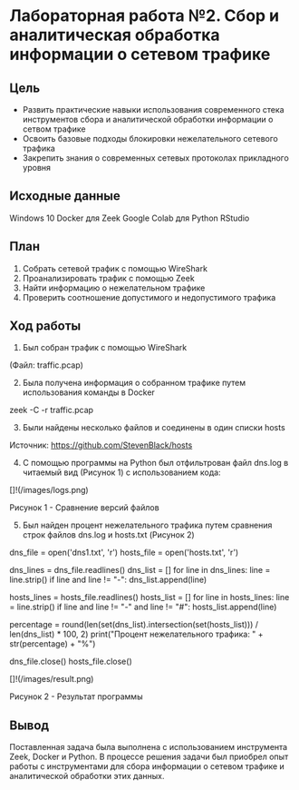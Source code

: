 # Лабораторная работа №2. Сбор и аналитическая обработка информации о сетевом трафике

## Цель

- Развить практические навыки использования современного стека инструментов сбора и аналитической обработки информации о сетвом трафике
- Освоить базовые подходы блокировки нежелательного сетевого трафика
- Закрепить знания о современных сетевых протоколах прикладного уровня

## Исходные данные

Windows 10
Docker для Zeek
Google Colab для Python
RStudio

## План

1. Собрать сетевой трафик с помощью WireShark
2. Проанализировать трафик с помощью Zeek
3. Найти информацию о нежелательном трафике
4. Проверить соотношение допустимого и недопустимого трафика

## Ход работы

1. Был собран трафик с помощью WireShark

(Файл: traffic.pcap)

2. Была получена информация о собранном трафике путем использования команды в Docker

zeek -C -r traffic.pcap

3. Были найдены несколько файлов и соединены в один списки hosts

Источник: https://github.com/StevenBlack/hosts

4. С помощью программы на Python был отфильтрован файл dns.log в читаемый вид (Рисунок 1) с использованием кода:

[]!(/images/logs.png)

Рисунок 1 - Сравнение версий файлов

5. Был найден процент нежелательного трафика путем сравнения строк файлов dns.log и hosts.txt (Рисунок 2)

dns_file = open('dns1.txt', 'r')
hosts_file = open('hosts.txt', 'r')

dns_lines = dns_file.readlines()
dns_list = []
for line in dns_lines:
    line = line.strip()
    if line and line != "-":
        dns_list.append(line)

hosts_lines = hosts_file.readlines()
hosts_list = []
for line in hosts_lines:
    line = line.strip()
    if line and line != "-" and line != "#":
        hosts_list.append(line)


percentage = round(len(set(dns_list).intersection(set(hosts_list))) / len(dns_list) * 100, 2)
print("Процент нежелательного трафика: " + str(percentage) + "%")

dns_file.close()
hosts_file.close()

[]!(/images/result.png)

Рисунок 2 - Результат программы

## Вывод

Поставленная задача была выполнена с использованием инструмента Zeek, Docker и Python. В процессе решения задачи был приобрел опыт работы с инструментами для сбора информации о сетевом трафике и аналитической обработки этих данных.

